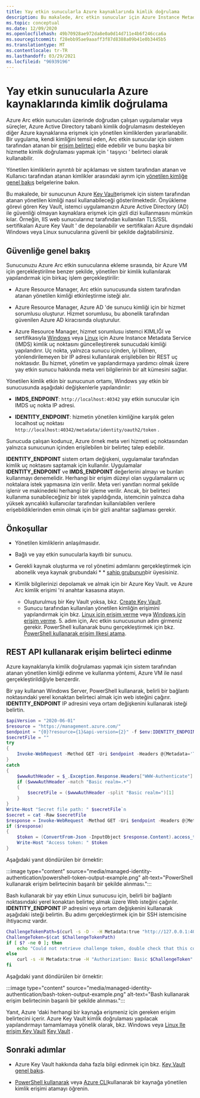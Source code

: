 ```yaml
---
title: Yay etkin sunucularla Azure kaynaklarında kimlik doğrulama
description: Bu makalede, Arc etkin sunucular için Azure Instance Metadata Service desteği ve gizli anahtar kullanarak Azure kaynaklarında ve yerel olarak nasıl kimlik doğrulayabileceğinizi açıklanmaktadır.
ms.topic: conceptual
ms.date: 12/09/2020
ms.openlocfilehash: 49b70928ae972da8e0a0d14d711e4b6f246cca6a
ms.sourcegitcommit: f28ebb95ae9aaaff3f87d8388a09b41e0b3445b5
ms.translationtype: MT
ms.contentlocale: tr-TR
ms.lasthandoff: 03/29/2021
ms.locfileid: "96939196"
---
```

# <a name="authenticate-against-azure-resources-with-arc-enabled-servers"></a>Yay etkin sunucularla Azure kaynaklarında kimlik doğrulama

Azure Arc etkin sunucuları üzerinde doğrudan çalışan uygulamalar veya süreçler, Azure Active Directory tabanlı kimlik doğrulamasını destekleyen diğer Azure kaynaklarına erişmek için yönetilen kimliklerden yararlanabilir. Bir uygulama, kendi kimliğini temsil eden, Arc etkin sunucular için sistem tarafından atanan bir [erişim belirteci](../../active-directory/develop/developer-glossary.md#access-token) elde edebilir ve bunu başka bir hizmette kimlik doğrulaması yapmak için ' taşıyıcı ' belirteci olarak kullanabilir.

Yönetilen kimliklerin ayrıntılı bir açıklaması ve sistem tarafından atanan ve Kullanıcı tarafından atanan kimlikler arasındaki ayrım için [yönetilen kimliğe genel bakış](../../active-directory/managed-identities-azure-resources/overview.md) belgelerine bakın.

Bu makalede, bir sunucunun Azure [Key Vault](../../key-vault/general/overview.md)erişmek için sistem tarafından atanan yönetilen kimliği nasıl kullanabileceği gösterilmektedir. Önyükleme görevi gören Key Vault, istemci uygulamanızın Azure Active Directory (AD) ile güvenliği olmayan kaynaklara erişmek için gizli dizi kullanmasını mümkün kılar. Örneğin, IIS web sunucularınız tarafından kullanılan TLS/SSL sertifikaları Azure Key Vault ' de depolanabilir ve sertifikaları Azure dışındaki Windows veya Linux sunucularına güvenli bir şekilde dağıtabilirsiniz.

## <a name="security-overview"></a>Güvenliğe genel bakış

Sunucunuzu Azure Arc etkin sunucularına ekleme sırasında, bir Azure VM için gerçekleştirilme benzer şekilde, yönetilen bir kimlik kullanılarak yapılandırmak için birkaç işlem gerçekleştirilir:

- Azure Resource Manager, Arc etkin sunucusunda sistem tarafından atanan yönetilen kimliği etkinleştirme isteği alır.

- Azure Resource Manager, Azure AD 'de sunucu kimliği için bir hizmet sorumlusu oluşturur. Hizmet sorumlusu, bu abonelik tarafından güvenilen Azure AD kiracısında oluşturulur.

- Azure Resource Manager, hizmet sorumlusu istemci KIMLIĞI ve sertifikasıyla [Windows](../../virtual-machines/windows/instance-metadata-service.md) veya [Linux](../../virtual-machines/linux/instance-metadata-service.md) için Azure Instance Metadata Service (IMDS) kimlik uç noktasını güncelleştirerek sunucudaki kimliği yapılandırır. Uç nokta, yalnızca sunucu içinden, iyi bilinen, yönlendirilemeyen bir IP adresi kullanılarak erişilebilen bir REST uç noktasıdır. Bu hizmet, yönetim ve yapılandırmaya yardımcı olmak üzere yay etkin sunucu hakkında meta veri bilgilerinin bir alt kümesini sağlar.

Yönetilen kimlik etkin bir sunucunun ortamı, Windows yay etkin bir sunucusunda aşağıdaki değişkenlerle yapılandırılır:

- **IMDS_ENDPOINT**: `http://localhost:40342` yay etkin sunucular için IMDS uç nokta IP adresi.

- **IDENTITY_ENDPOINT**: hizmetin yönetilen kimliğine karşılık gelen localhost uç noktası `http://localhost:40342/metadata/identity/oauth2/token` .

Sunucuda çalışan kodunuz, Azure örnek meta veri hizmeti uç noktasından yalnızca sunucunun içinden erişilebilen bir belirteç talep edebilir.

**IDENTITY_ENDPOINT** sistem ortam değişkeni, uygulamalar tarafından kimlik uç noktasını saptamak için kullanılır. Uygulamalar **IDENTITY_ENDPOINT** ve **IMDS_ENDPOINT** değerlerini almayı ve bunları kullanmayı denemelidir. Herhangi bir erişim düzeyi olan uygulamaların uç noktalara istek yapmasına izin verilir. Meta veri yanıtları normal şekilde işlenir ve makinedeki herhangi bir işleme verilir. Ancak, bir belirteci kullanıma sunabileceğiniz bir istek yapıldığında, istemcinin yalnızca daha yüksek ayrıcalıklı kullanıcılar tarafından kullanılabilen verilere erişebildiklerinden emin olmak için bir gizli anahtar sağlaması gerekir.

## <a name="prerequisites"></a>Önkoşullar

- Yönetilen kimliklerin anlaşılmasıdır.
- Bağlı ve yay etkin sunucularla kayıtlı bir sunucu.
- Gerekli kaynak oluşturma ve rol yönetimi adımlarını gerçekleştirmek için abonelik veya kaynak grubundaki * * [sahip grubunun](../../role-based-access-control/built-in-roles.md#owner)bir üyesisiniz.
- Kimlik bilgilerinizi depolamak ve almak için bir Azure Key Vault. ve Azure Arc kimlik erişimi 'ni anahtar kasasına atayın.

    - Oluşturulmuş bir Key Vault yoksa, bkz. [Create Key Vault](../../active-directory/managed-identities-azure-resources/tutorial-windows-vm-access-nonaad.md#create-a-key-vault-).
    - Sunucu tarafından kullanılan yönetilen kimliğin erişimini yapılandırmak için bkz. [Linux için erişim verme](../../active-directory/managed-identities-azure-resources/tutorial-linux-vm-access-nonaad.md#grant-access) veya [Windows için erişim verme](../../active-directory/managed-identities-azure-resources/tutorial-windows-vm-access-nonaad.md#grant-access). 5. adım için, Arc etkin sunucusunun adını girmeniz gerekir. PowerShell kullanarak bunu gerçekleştirmek için bkz. [PowerShell kullanarak erişim Ilkesi atama](../../key-vault/general/assign-access-policy-powershell.md).

## <a name="acquiring-an-access-token-using-rest-api"></a>REST API kullanarak erişim belirteci edinme

Azure kaynaklarıyla kimlik doğrulaması yapmak için sistem tarafından atanan yönetilen kimliği edinme ve kullanma yöntemi, Azure VM ile nasıl gerçekleştirildiğiyle benzerdir.

Bir yay kullanan Windows Server, PowerShell kullanarak, belirli bir bağlantı noktasındaki yerel konaktan belirteci almak için web isteğini çağırır. **IDENTITY_ENDPOINT** IP adresini veya ortam değişkenini kullanarak isteği belirtin.

```powershell
$apiVersion = "2020-06-01"
$resource = "https://management.azure.com/"
$endpoint = "{0}?resource={1}&api-version={2}" -f $env:IDENTITY_ENDPOINT,$resource,$apiVersion
$secretFile = ""
try
{
    Invoke-WebRequest -Method GET -Uri $endpoint -Headers @{Metadata='True'} -UseBasicParsing
}
catch
{
    $wwwAuthHeader = $_.Exception.Response.Headers["WWW-Authenticate"]
    if ($wwwAuthHeader -match "Basic realm=.+")
    {
        $secretFile = ($wwwAuthHeader -split "Basic realm=")[1]
    }
}
Write-Host "Secret file path: " $secretFile`n
$secret = cat -Raw $secretFile
$response = Invoke-WebRequest -Method GET -Uri $endpoint -Headers @{Metadata='True'; Authorization="Basic $secret"} -UseBasicParsing
if ($response)
{
    $token = (ConvertFrom-Json -InputObject $response.Content).access_token
    Write-Host "Access token: " $token
}
```

Aşağıdaki yanıt döndürülen bir örnektir:

:::image type="content" source="media/managed-identity-authentication/powershell-token-output-example.png" alt-text="PowerShell kullanarak erişim belirtecinin başarılı bir şekilde alınması.":::

Bash kullanarak bir yay etkin Linux sunucusu için, belirli bir bağlantı noktasındaki yerel konaktan belirteç almak üzere Web isteğini çağırılır. **IDENTITY_ENDPOINT** IP adresini veya ortam değişkenini kullanarak aşağıdaki isteği belirtin. Bu adımı gerçekleştirmek için bir SSH istemcisine ihtiyacınız vardır.

```bash
ChallengeTokenPath=$(curl -s -D - -H Metadata:true "http://127.0.0.1:40342/metadata/identity/oauth2/token?api-version=2019-11-01&resource=https%3A%2F%2Fmanagement.azure.com" | grep Www-Authenticate | cut -d "=" -f 2 | tr -d "[:cntrl:]")
ChallengeToken=$(cat $ChallengeTokenPath)
if [ $? -ne 0 ]; then
    echo "Could not retrieve challenge token, double check that this command is run with root privileges."
else
    curl -s -H Metadata:true -H "Authorization: Basic $ChallengeToken" "http://127.0.0.1:40342/metadata/identity/oauth2/token?api-version=2019-11-01&resource=https%3A%2F%2Fmanagement.azure.com"
fi
```

Aşağıdaki yanıt döndürülen bir örnektir:

:::image type="content" source="media/managed-identity-authentication/bash-token-output-example.png" alt-text="Bash kullanarak erişim belirtecinin başarılı bir şekilde alınması.":::

Yanıt, Azure 'daki herhangi bir kaynağa erişmeniz için gereken erişim belirtecini içerir. Azure Key Vault kimlik doğrulaması yapılacak yapılandırmayı tamamlamaya yönelik olarak, bkz. Windows veya [Linux Ile erişim Key Vault](../../active-directory/managed-identities-azure-resources/tutorial-linux-vm-access-nonaad.md#access-data) [Key Vault](../../active-directory/managed-identities-azure-resources/tutorial-windows-vm-access-nonaad.md#access-data) .

## <a name="next-steps"></a>Sonraki adımlar

- Azure Key Vault hakkında daha fazla bilgi edinmek için bkz. [Key Vault genel bakış](../../key-vault/general/overview.md).

- [PowerShell kullanarak](../../active-directory/managed-identities-azure-resources/howto-assign-access-powershell.md) veya [Azure CLI](../../active-directory/managed-identities-azure-resources/howto-assign-access-cli.md)kullanarak bir kaynağa yönetilen kimlik erişimi atamayı öğrenin.